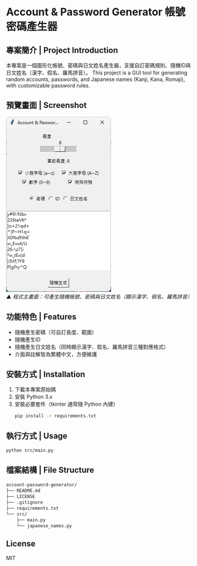 # Account & Password Generator 帳號密碼產生器

## 專案簡介 | Project Introduction

本專案是一個圖形化帳號、密碼與日文姓名產生器，支援自訂密碼規則、隨機ID與日文姓名（漢字、假名、羅馬拼音）。
This project is a GUI tool for generating random accounts, passwords, and Japanese names (Kanji, Kana, Romaji), with customizable password rules.


## 預覽畫面 | Screenshot

![帳號密碼產生器預覽圖](images/screenshot.png)  
_▲ 程式主畫面：可產生隨機帳號、密碼與日文姓名（顯示漢字、假名、羅馬拼音）_

## 功能特色 | Features
- 隨機產生密碼（可自訂長度、範圍）
- 隨機產生ID
- 隨機產生日文姓名（同時顯示漢字、假名、羅馬拼音三種對應格式）
- 介面與註解皆為繁體中文，方便維護

## 安裝方式 | Installation
1. 下載本專案原始碼
2. 安裝 Python 3.x
3. 安裝必要套件（tkinter 通常隨 Python 內建）
   ```bash
   pip install -r requirements.txt
   ```

## 執行方式 | Usage
```bash
python src/main.py
```

## 檔案結構 | File Structure
```
account-password-generator/
├── README.md
├── LICENSE
├── .gitignore
├── requirements.txt
└── src/
    ├── main.py
    └── japanese_names.py
```

## License
MIT 
